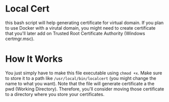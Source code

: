 # Local Cert
this bash script will help generating certificate for virtual domain. If you plan to use Docker with a virutal domain, you might need to create
certificate that you'll later add on Trusted Root Certificate Authority (Windows certmgr.msc).

# How It Works
You just simply have to make this file executable using `chmod +x`. Make sure to store it to a path like `/usr/local/bin/localcert` (you might change the name to what you want).
Note that the file will generate certificate a the pwd (Working Directory). Therefore, you'll consider moving those certificate to a directory where you store your certificates.
